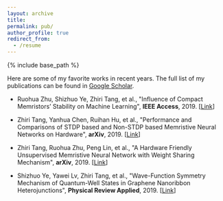 ```yaml
---
layout: archive
title: 
permalink: pub/
author_profile: true
redirect_from:
  - /resume
---
```


{% include base_path %}

Here are some of my favorite works in recent years. The full list of my publications can be found in [Google Scholar](https://scholar.google.com/citations?hl=zh-CN&user=EA6cp5IAAAAJ&view_op=list_works&authuser=2&gmla=AJsN-F58kXzr5-b6ReiqUsbWT2KWW9UaRSGLIzrtlH7rWpQtqr-odnRZtPIrf383csWXnKs19A0OsE2Iiy2cIIPccw2M0Iny-9YwzQyL_n-vrOkiujrYh5k&sciund=3076667535896797869&gmla=AJsN-F4eA5tCEIVGilxHHHdz-nGnoMA9Co89wXXtS8DA6nUBKiD0D8HfsZ0iDFhjw_f6AnxkBP2GTLAWrVPXVnPzqpcPO_jNcpAIiVtGaCDKH9zbv8g53U8&sciund=313206828280040403).


* Ruohua Zhu, Shizhuo Ye, Zhiri Tang, et al., "Influence of Compact Memristors’ Stability on Machine Learning", **IEEE Access**, 2019. [[Link](https://ieeexplore.ieee.org/abstract/document/8681524)]


* Zhiri Tang, Yanhua Chen, Ruihan Hu, et al., "Performance and Comparisons of STDP based and Non-STDP based Memristive Neural Networks on Hardware", **arXiv**, 2019. [[Link](https://arxiv.org/abs/1907.09126)] 


* Zhiri Tang, Ruohua Zhu, Peng Lin, et al., "A Hardware Friendly Unsupervised Memristive Neural Network with Weight Sharing Mechanism", **arXiv**, 2019. [[Link](https://arxiv.org/abs/1901.00100)]  


* Shizhuo Ye, Yawei Lv, Zhiri Tang, et al., "Wave-Function Symmetry Mechanism of Quantum-Well States in Graphene Nanoribbon Heterojunctions", **Physical Review Applied**, 2019. [[Link](https://journals.aps.org/prapplied/abstract/10.1103/PhysRevApplied.12.044018)]

